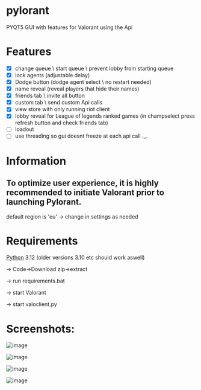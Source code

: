 # pylorant
PYQT5 GUI with features for Valorant using the Api

# Features 
- [x] change queue \ start queue \ prevent lobby from starting queue
- [x] lock agents (adjustable delay)
- [x] Dodge button (dodge agent select \ no restart needed)
- [x] name reveal (reveal players that hide their names)
- [x] friends tab \ invite all button
- [x] custom tab \ send custom Api calls
- [x] view store with only running riot client
- [x] lobby reveal for League of legends ranked games (in champselect press refresh button and check friends tab) 
- [ ] loadout
- [ ] use threading so gui doesnt freeze at each api call ._.

# Information
  ## To optimize user experience, it is highly recommended to initiate Valorant prior to launching Pylorant.
  
  default region is 'eu' -> change in settings as needed


# Requirements
  [Python](https://www.python.org/downloads/) 3.12 (older versions 3.10 etc should work aswell)

  -> Code->Download zip->extract
    
  -> run requirements.bat
  
  -> start Valorant
  
  -> start valoclient.py

# Screenshots:
  ![image](https://github.com/leopardbyte/pylorant/assets/164386226/ea02e916-0c70-474a-91ac-d131661e0d60)

  ![image](https://github.com/leopardbyte/pylorant/assets/164386226/bc8922a5-2e6f-484a-b6ec-0f824fbfae1f)
  
  ![image](https://github.com/leopardbyte/pylorant/assets/164386226/d3203c1c-a444-49b2-af58-124d338eaece)

  ![image](https://github.com/leopardbyte/pylorant/assets/164386226/383ddd8d-fe50-44e1-9667-4fab2199215a)


  


  

